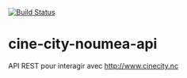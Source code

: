 [![Build Status](https://travis-ci.org/adriens/cine-city-noumea-api.svg?branch=master)](https://travis-ci.org/adriens/cine-city-noumea-api)

# cine-city-noumea-api
API REST pour interagir avec http://www.cinecity.nc
